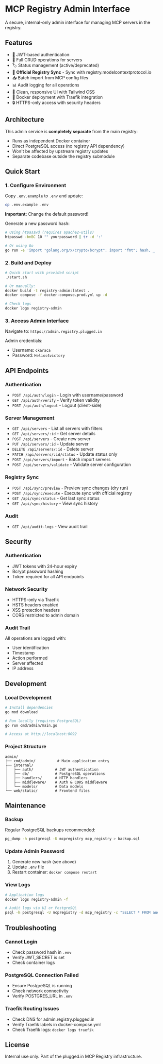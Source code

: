 # MCP Registry Admin Interface

A secure, internal-only admin interface for managing MCP servers in the registry.

## Features

- 🔐 JWT-based authentication
- 📝 Full CRUD operations for servers
- 🏷️ Status management (active/deprecated)
- 🔄 **Official Registry Sync** - Sync with registry.modelcontextprotocol.io
- 📥 Batch import from MCP config files
- 📊 Audit logging for all operations
- 🎨 Clean, responsive UI with Tailwind CSS
- 🐳 Docker deployment with Traefik integration
- 🔒 HTTPS-only access with security headers

## Architecture

This admin service is **completely separate** from the main registry:
- Runs as independent Docker container
- Direct PostgreSQL access (no registry API dependency)
- Won't be affected by upstream registry updates
- Separate codebase outside the registry submodule

## Quick Start

### 1. Configure Environment

Copy `.env.example` to `.env` and update:

```bash
cp .env.example .env
```

**Important:** Change the default password!

Generate a new password hash:
```bash
# Using htpasswd (requires apache2-utils)
htpasswd -bnBC 10 "" yourpassword | tr -d ':'

# Or using Go
go run -e 'import "golang.org/x/crypto/bcrypt"; import "fmt"; hash, _ := bcrypt.GenerateFromPassword([]byte("yourpassword"), 10); fmt.Println(string(hash))'
```

### 2. Build and Deploy

```bash
# Quick start with provided script
./start.sh

# Or manually:
docker build -t registry-admin:latest .
docker compose -f docker-compose.prod.yml up -d

# Check logs
docker logs registry-admin
```

### 3. Access Admin Interface

Navigate to: `https://admin.registry.plugged.in`

Admin credentials:
- Username: `ckaraca`
- Password: `Helios4victory`

## API Endpoints

### Authentication
- `POST /api/auth/login` - Login with username/password
- `GET /api/auth/verify` - Verify token validity
- `POST /api/auth/logout` - Logout (client-side)

### Server Management
- `GET /api/servers` - List all servers with filters
- `GET /api/servers/:id` - Get server details
- `POST /api/servers` - Create new server
- `PUT /api/servers/:id` - Update server
- `DELETE /api/servers/:id` - Delete server
- `PATCH /api/servers/:id/status` - Update status only
- `POST /api/servers/import` - Batch import servers
- `POST /api/servers/validate` - Validate server configuration

### Registry Sync
- `POST /api/sync/preview` - Preview sync changes (dry run)
- `POST /api/sync/execute` - Execute sync with official registry
- `GET /api/sync/status` - Get last sync status
- `GET /api/sync/history` - View sync history

### Audit
- `GET /api/audit-logs` - View audit trail

## Security

### Authentication
- JWT tokens with 24-hour expiry
- Bcrypt password hashing
- Token required for all API endpoints

### Network Security
- HTTPS-only via Traefik
- HSTS headers enabled
- XSS protection headers
- CORS restricted to admin domain

### Audit Trail
All operations are logged with:
- User identification
- Timestamp
- Action performed
- Server affected
- IP address

## Development

### Local Development

```bash
# Install dependencies
go mod download

# Run locally (requires PostgreSQL)
go run cmd/admin/main.go

# Access at http://localhost:8092
```

### Project Structure

```
admin/
├── cmd/admin/          # Main application entry
├── internal/
│   ├── auth/          # JWT authentication
│   ├── db/            # PostgreSQL operations
│   ├── handlers/      # HTTP handlers
│   ├── middleware/    # Auth & CORS middleware
│   └── models/        # Data models
└── web/static/        # Frontend files
```

## Maintenance

### Backup
Regular PostgreSQL backups recommended:
```bash
pg_dump -h postgresql -U mcpregistry mcp_registry > backup.sql
```

### Update Admin Password
1. Generate new hash (see above)
2. Update `.env` file
3. Restart container: `docker compose restart`

### View Logs
```bash
# Application logs
docker logs registry-admin -f

# Audit logs via UI or PostgreSQL
psql -h postgresql -U mcpregistry -d mcp_registry -c "SELECT * FROM audit_logs ORDER BY timestamp DESC LIMIT 10"
```

## Troubleshooting

### Cannot Login
- Check password hash in `.env`
- Verify JWT_SECRET is set
- Check container logs

### PostgreSQL Connection Failed
- Ensure PostgreSQL is running
- Check network connectivity
- Verify POSTGRES_URL in `.env`

### Traefik Routing Issues
- Check DNS for admin.registry.plugged.in
- Verify Traefik labels in docker-compose.yml
- Check Traefik logs: `docker logs traefik`

## License

Internal use only. Part of the plugged.in MCP Registry infrastructure.